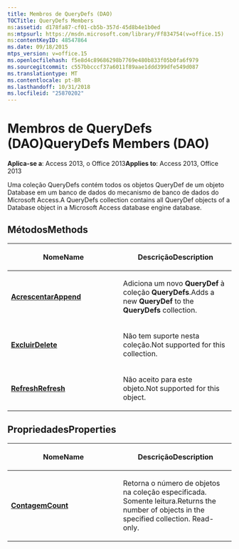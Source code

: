 ```yaml
---
title: Membros de QueryDefs (DAO)
TOCTitle: QueryDefs Members
ms:assetid: d178fa87-cf01-cb5b-357d-45d8b4e1b0ed
ms:mtpsurl: https://msdn.microsoft.com/library/Ff834754(v=office.15)
ms:contentKeyID: 48547864
ms.date: 09/18/2015
mtps_version: v=office.15
ms.openlocfilehash: f5e8d4c89686298b7769e480b833f05b0fa6f979
ms.sourcegitcommit: c557bbcccf37a6011f89aae1ddd399dfe549d087
ms.translationtype: MT
ms.contentlocale: pt-BR
ms.lasthandoff: 10/31/2018
ms.locfileid: "25870202"
---
```

# <a name="querydefs-members-dao"></a><span data-ttu-id="ea387-102">Membros de QueryDefs (DAO)</span><span class="sxs-lookup"><span data-stu-id="ea387-102">QueryDefs Members (DAO)</span></span>


<span data-ttu-id="ea387-103">**Aplica-se a**: Access 2013, o Office 2013</span><span class="sxs-lookup"><span data-stu-id="ea387-103">**Applies to**: Access 2013, Office 2013</span></span>

<span data-ttu-id="ea387-104">Uma coleção QueryDefs contém todos os objetos QueryDef de um objeto Database em um banco de dados do mecanismo de banco de dados do Microsoft Access.</span><span class="sxs-lookup"><span data-stu-id="ea387-104">A QueryDefs collection contains all QueryDef objects of a Database object in a Microsoft Access database engine database.</span></span>

## <a name="methods"></a><span data-ttu-id="ea387-105">Métodos</span><span class="sxs-lookup"><span data-stu-id="ea387-105">Methods</span></span>

<table>
<colgroup>
<col style="width: 50%" />
<col style="width: 50%" />
</colgroup>
<thead>
<tr class="header">
<th><p><span data-ttu-id="ea387-106">Nome</span><span class="sxs-lookup"><span data-stu-id="ea387-106">Name</span></span></p></th>
<th><p><span data-ttu-id="ea387-107">Descrição</span><span class="sxs-lookup"><span data-stu-id="ea387-107">Description</span></span></p></th>
</tr>
</thead>
<tbody>
<tr class="odd">
<td><p><span data-ttu-id="ea387-108"><strong><a href="querydefs-append-method-dao.md">Acrescentar</a></strong></span><span class="sxs-lookup"><span data-stu-id="ea387-108"><strong><a href="querydefs-append-method-dao.md">Append</a></strong></span></span></p></td>
<td><p><span data-ttu-id="ea387-109">Adiciona um novo <strong>QueryDef</strong> à coleção <strong>QueryDefs</strong>.</span><span class="sxs-lookup"><span data-stu-id="ea387-109">Adds a new <strong>QueryDef</strong> to the <strong>QueryDefs</strong> collection.</span></span></p></td>
</tr>
<tr class="even">
<td><p><span data-ttu-id="ea387-110"><strong><a href="querydefs-delete-method-dao.md">Excluir</a></strong></span><span class="sxs-lookup"><span data-stu-id="ea387-110"><strong><a href="querydefs-delete-method-dao.md">Delete</a></strong></span></span></p></td>
<td><p><span data-ttu-id="ea387-111">Não tem suporte nesta coleção.</span><span class="sxs-lookup"><span data-stu-id="ea387-111">Not supported for this collection.</span></span></p></td>
</tr>
<tr class="odd">
<td><p><span data-ttu-id="ea387-112"><strong><a href="querydefs-refresh-method-dao.md">Refresh</a></strong></span><span class="sxs-lookup"><span data-stu-id="ea387-112"><strong><a href="querydefs-refresh-method-dao.md">Refresh</a></strong></span></span></p></td>
<td><p><span data-ttu-id="ea387-113">Não aceito para este objeto.</span><span class="sxs-lookup"><span data-stu-id="ea387-113">Not supported for this object.</span></span></p></td>
</tr>
</tbody>
</table>


## <a name="properties"></a><span data-ttu-id="ea387-114">Propriedades</span><span class="sxs-lookup"><span data-stu-id="ea387-114">Properties</span></span>

<table>
<colgroup>
<col style="width: 50%" />
<col style="width: 50%" />
</colgroup>
<thead>
<tr class="header">
<th><p><span data-ttu-id="ea387-115">Nome</span><span class="sxs-lookup"><span data-stu-id="ea387-115">Name</span></span></p></th>
<th><p><span data-ttu-id="ea387-116">Descrição</span><span class="sxs-lookup"><span data-stu-id="ea387-116">Description</span></span></p></th>
</tr>
</thead>
<tbody>
<tr class="odd">
<td><p><span data-ttu-id="ea387-117"><strong><a href="querydefs-count-property-dao.md">Contagem</a></strong></span><span class="sxs-lookup"><span data-stu-id="ea387-117"><strong><a href="querydefs-count-property-dao.md">Count</a></strong></span></span></p></td>
<td><p><span data-ttu-id="ea387-p101">Retorna o número de objetos na coleção especificada. Somente leitura.</span><span class="sxs-lookup"><span data-stu-id="ea387-p101">Returns the number of objects in the specified collection. Read-only.</span></span></p></td>
</tr>
</tbody>
</table>

